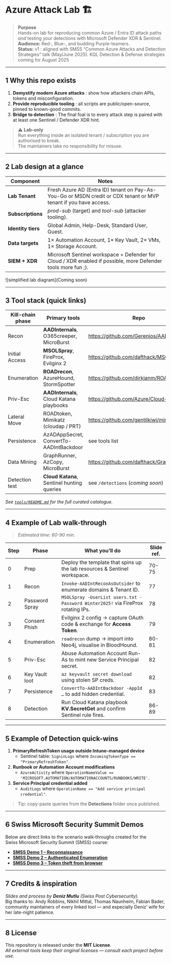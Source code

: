 # Azure Attack Lab 🏗️

> **Purpose**  
> Hands-on lab for reproducing common Azure / Entra ID attack paths *and* testing your detections with Microsoft Defender XDR & Sentinel.  
> **Audience:** Red-, Blue-, and budding Purple-teamers.  
> **Status:** v1 : aligned with SMSS “Common Azure Attacks and Detection Strategies” talk (May/June 2025). KQL Detection & Defense strategies coming for August 2025

---

## 1  Why this repo exists
1. **Demystify modern Azure attacks** : show how attackers chain APIs, tokens and misconfiguration.  
2. **Provide reproducible tooling** : all scripts are public/open-source, pinned to known-good commits.  
3. **Bridge to detection** : The final foal is to every attack step is paired with at least one Sentinel / Defender XDR hint.

> ⚠️ **Lab-only**  
> Run everything inside an isolated tenant / subscription you are authorised to break.  
> The maintainers take no responsibility for misuse.

---

## 2  Lab design at a glance

| Component | Notes |
|-----------|-------|
| **Lab Tenant** | Fresh Azure AD (Entra ID) tenant on Pay-As-You-Go or MSDN credit or CDX tenant or MVP tenant if you have access. |
| **Subscriptions** | _prod-sub_ (target) and _tool-sub_ (attacker tooling). |
| **Identity tiers** | Global Admin, Help-Desk, Standard User, Guest. |
| **Data targets** | 1× Automation Account, 1× Key Vault, 2× VMs, 1× Storage Account. |
| **SIEM + XDR** | Microsoft Sentinel workspace + Defender for Cloud / XDR enabled if possible, more Defender tools more fun ;). |

![simplified lab diagram](Coming soon)

---

## 3  Tool stack (quick links)

| Kill-chain phase | Primary tools | Repo |
|------------------|--------------|------|
| Recon | **AADInternals**, O365creeper, MicroBurst | <https://github.com/Gerenios/AADInternals> |
| Initial Access | **MSOLSpray**, FireProx, Evilginx 2 | <https://github.com/dafthack/MSOLSpray> |
| Enumeration | **ROADrecon**, AzureHound, StormSpotter | <https://github.com/dirkjanm/ROADtools> |
| Priv-Esc | **AADInternals**, Cloud Katana playbooks | <https://github.com/Azure/Cloud-Katana> |
| Lateral Move | ROADtoken, Mimikatz (cloudap / PRT) | <https://github.com/gentilkiwi/mimikatz> |
| Persistence | AzADAppSecret, ConvertTo-AADIntBackdoor | see tools list |
| Data Mining | GraphRunner, AzCopy, MicroBurst | <https://github.com/dafthack/GraphRunner> |
| Detection test | **Cloud Katana**, Sentinel hunting queries | see `/detections` (_coming soon_) |

*See [`tools/README.md`](tools/README.md) for the full curated catalogue.*

---

## 4  Example of Lab walk-through

> *Estimated time: 60-90 min.*

| Step | Phase | What you’ll do | Slide ref. |
|------|-------|----------------|-----------|
| 0 | Prep | Deploy the template that spins up the lab resources & Sentinel workspace. | 70-75 |
| 1 | Recon | `Invoke-AADIntReconAsOutsider` to enumerate domains & Tenant ID. | 77 |
| 2 | Password Spray | `MSOLSpray -UserList users.txt -Password Winter2025!` via FireProx rotating IPs. | 78 |
| 3 | Consent Phish | Evilginx 2 config → capture OAuth code & exchange for **Access Token**. | 79 |
| 4 | Enumeration | `roadrecon` dump → import into Neo4j, visualise in BloodHound. | 80-81 |
| 5 | Priv-Esc | Abuse Automation Account Run-As to mint new Service Principal secret. | 82 |
| 6 | Key Vault loot | `az keyvault secret download` using stolen SP creds. | 82 |
| 7 | Persistence | `ConvertTo-AADIntBackdoor -AppId …` to add hidden credential. | 83 |
| 8 | Detection | Run Cloud Katana playbook **KV.SecretGet** and confirm Sentinel rule fires. | 86-89 |

---

## 5  Example of Detection quick-wins

1. **PrimaryRefreshToken usage outside Intune-managed device**  
   - Sentinel table: `SigninLogs` where `IncomingTokenType == "PrimaryRefreshToken"`.
2. **Runbook or Automation Account modifications**  
   - `AzureActivity` where `OperationNameValue == 'MICROSOFT.AUTOMATION/AUTOMATIONACCOUNTS/RUNBOOKS/WRITE'`.
3. **Service Principal credential added**  
   - `AuditLogs` where `OperationName == "Add service principal credential"`.

> Tip: copy-paste queries from the **Detections** folder once published.

---

## 6  Swiss Microsoft Security Summit Demos

Below are direct links to the scenario walk‑throughs created for the Swiss Microsoft Security Summit (SMSS) course:

- **[SMSS Demo 1 – Reconnaissance](SMSS_Demo1.md)**
- **[SMSS Demo 2 – Authenticated Enumeration](SMSS_Demo2.md)**
- **[SMSS Demo 3 – Token theft from browser](SMSS_Demo3.md)**



---

## 7  Credits & inspiration

*Slides and process by **Deniz Mutlu** (Swiss Post Cybersecurity).*  
Big thanks to: Andy Robbins, Nikhil Mittal, Thomas Naunheim, Fabian Bader, community maintainers of every linked tool — and especially Deniz’ wife for her late-night patience.

---

## 8  License

This repository is released under the **MIT License**.  
_All external tools keep their original licenses — consult each project before use._
